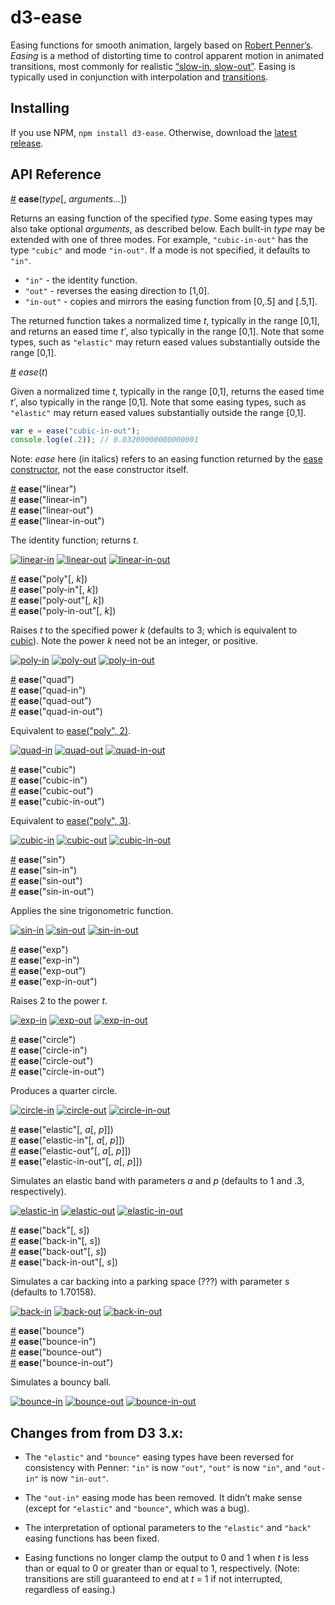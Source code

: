 # d3-ease

Easing functions for smooth animation, largely based on [Robert Penner’s](http://robertpenner.com/easing/). *Easing* is a method of distorting time to control apparent motion in animated transitions, most commonly for  realistic [“slow-in, slow-out”](https://en.wikipedia.org/wiki/12_basic_principles_of_animation#Slow_In_and_Slow_Out). Easing is typically used in conjunction with interpolation and [transitions](https://github.com/d3/d3-transition).

## Installing

If you use NPM, `npm install d3-ease`. Otherwise, download the [latest release](https://github.com/d3/d3-ease/releases/latest).

## API Reference

<a name="ease" href="#ease">#</a> <b>ease</b>(<i>type</i>[, <i>arguments…</i>])

Returns an easing function of the specified *type*. Some easing types may also take optional *arguments*, as described below. Each built-in *type* may be extended with one of three modes. For example, `"cubic-in-out"` has the type `"cubic"` and mode `"in-out"`. If a mode is not specified, it defaults to `"in"`.

* `"in"` - the identity function.
* `"out"` - reverses the easing direction to [1,0].
* `"in-out"` - copies and mirrors the easing function from [0,.5] and [.5,1].

The returned function takes a normalized time *t*, typically in the range [0,1], and returns an eased time *tʹ*, also typically in the range [0,1]. Note that some types, such as `"elastic"` may return eased values substantially outside the range [0,1].

<a name="_ease" href="#_ease">#</a> <i>ease</i>(<i>t</i>)

Given a normalized time *t*, typically in the range [0,1], returns the eased time *tʹ*, also typically in the range [0,1]. Note that some easing types, such as `"elastic"` may return eased values substantially outside the range [0,1].

```js
var e = ease("cubic-in-out");
console.log(e(.2)); // 0.03200000000000001
```

Note: *ease* here (in italics) refers to an easing function returned by the [ease constructor](#ease), not the ease constructor itself.

<a name="linear" href="#linear">#</a> <b>ease</b>("linear")
<br><a href="#linear">#</a> <b>ease</b>("linear-in")
<br><a href="#linear">#</a> <b>ease</b>("linear-out")
<br><a href="#linear">#</a> <b>ease</b>("linear-in-out")

The identity function; returns *t*.

[![linear-in](https://cloud.githubusercontent.com/assets/230541/8026043/ea835e1e-0d1c-11e5-80f2-dc0d1f82500a.png)](http://bl.ocks.org/mbostock/248bac3b8e354a9103c4/#linear-in)
[![linear-out](https://cloud.githubusercontent.com/assets/230541/8026044/ea8eb3e0-0d1c-11e5-8535-c067797be248.png)](http://bl.ocks.org/mbostock/248bac3b8e354a9103c4/#linear-out)
[![linear-in-out](https://cloud.githubusercontent.com/assets/230541/8026040/ea807690-0d1c-11e5-8e27-92f7a893d8db.png)](http://bl.ocks.org/mbostock/248bac3b8e354a9103c4/#linear-in-out)

<a name="poly" href="#poly">#</a> <b>ease</b>("poly"[, <i>k</i>])
<br><a href="#poly">#</a> <b>ease</b>("poly-in"[, <i>k</i>])
<br><a href="#poly">#</a> <b>ease</b>("poly-out"[, <i>k</i>])
<br><a href="#poly">#</a> <b>ease</b>("poly-in-out"[, <i>k</i>])

Raises *t* to the specified power *k* (defaults to 3; which is equivalent to [cubic](#cubic)). Note the power *k* need not be an integer, or positive.

[![poly-in](https://cloud.githubusercontent.com/assets/230541/8026046/ea926706-0d1c-11e5-915f-dad2ab2bea7c.png)](http://bl.ocks.org/mbostock/248bac3b8e354a9103c4/#poly-in)
[![poly-out](https://cloud.githubusercontent.com/assets/230541/8026047/ea94a390-0d1c-11e5-88bd-6d51052d084a.png)](http://bl.ocks.org/mbostock/248bac3b8e354a9103c4/#poly-out)
[![poly-in-out](https://cloud.githubusercontent.com/assets/230541/8026045/ea8ebe58-0d1c-11e5-9399-c03f2467bc3b.png)](http://bl.ocks.org/mbostock/248bac3b8e354a9103c4/#poly-in-out)

<a name="quad" href="#quad">#</a> <b>ease</b>("quad")
<br><a href="#quad">#</a> <b>ease</b>("quad-in")
<br><a href="#quad">#</a> <b>ease</b>("quad-out")
<br><a href="#quad">#</a> <b>ease</b>("quad-in-out")

Equivalent to [ease("poly", 2)](#poly).

[![quad-in](https://cloud.githubusercontent.com/assets/230541/8026049/ea967288-0d1c-11e5-906b-10b575160854.png)](http://bl.ocks.org/mbostock/248bac3b8e354a9103c4/#quad-in)
[![quad-out](https://cloud.githubusercontent.com/assets/230541/8026051/eaa14f64-0d1c-11e5-8242-64a93513b7c7.png)](http://bl.ocks.org/mbostock/248bac3b8e354a9103c4/#quad-out)
[![quad-in-out](https://cloud.githubusercontent.com/assets/230541/8026048/ea96521c-0d1c-11e5-9bae-fec6b91de07e.png)](http://bl.ocks.org/mbostock/248bac3b8e354a9103c4/#quad-in-out)

<a name="cubic" href="#cubic">#</a> <b>ease</b>("cubic")
<br><a href="#cubic">#</a> <b>ease</b>("cubic-in")
<br><a href="#cubic">#</a> <b>ease</b>("cubic-out")
<br><a href="#cubic">#</a> <b>ease</b>("cubic-in-out")

Equivalent to [ease("poly", 3)](#poly).

[![cubic-in](https://cloud.githubusercontent.com/assets/230541/8026036/ea6dc23e-0d1c-11e5-83e3-6a09c6134554.png)](http://bl.ocks.org/mbostock/248bac3b8e354a9103c4/#cubic-in)
[![cubic-out](https://cloud.githubusercontent.com/assets/230541/8026035/ea6d26da-0d1c-11e5-8d46-04d163704bb0.png)](http://bl.ocks.org/mbostock/248bac3b8e354a9103c4/#cubic-out)
[![cubic-in-out](https://cloud.githubusercontent.com/assets/230541/8026032/ea6a027a-0d1c-11e5-99bc-c7366bbebf7b.png)](http://bl.ocks.org/mbostock/248bac3b8e354a9103c4/#cubic-in-out)

<a name="sin" href="#sin">#</a> <b>ease</b>("sin")
<br><a href="#sin">#</a> <b>ease</b>("sin-in")
<br><a href="#sin">#</a> <b>ease</b>("sin-out")
<br><a href="#sin">#</a> <b>ease</b>("sin-in-out")

Applies the sine trigonometric function.

[![sin-in](https://cloud.githubusercontent.com/assets/230541/8026052/eaa218a4-0d1c-11e5-8243-4829d87bfdf6.png)](http://bl.ocks.org/mbostock/248bac3b8e354a9103c4/#sin-in)
[![sin-out](https://cloud.githubusercontent.com/assets/230541/8026053/eaa79f18-0d1c-11e5-846d-6bf846207cad.png)](http://bl.ocks.org/mbostock/248bac3b8e354a9103c4/#sin-out)
[![sin-in-out](https://cloud.githubusercontent.com/assets/230541/8026050/ea9f6f3c-0d1c-11e5-8176-363214626a2f.png)](http://bl.ocks.org/mbostock/248bac3b8e354a9103c4/#sin-in-out)

<a name="exp" href="#exp">#</a> <b>ease</b>("exp")
<br><a href="#exp">#</a> <b>ease</b>("exp-in")
<br><a href="#exp">#</a> <b>ease</b>("exp-out")
<br><a href="#exp">#</a> <b>ease</b>("exp-in-out")

Raises 2 to the power *t*.

[![exp-in](https://cloud.githubusercontent.com/assets/230541/8026041/ea80aef8-0d1c-11e5-9427-4748a2b23268.png)](http://bl.ocks.org/mbostock/248bac3b8e354a9103c4/#exp-in)
[![exp-out](https://cloud.githubusercontent.com/assets/230541/8026039/ea7e241c-0d1c-11e5-8f8d-4015e9872a8f.png)](http://bl.ocks.org/mbostock/248bac3b8e354a9103c4/#exp-out)
[![exp-in-out](https://cloud.githubusercontent.com/assets/230541/8026042/ea810236-0d1c-11e5-812c-c81cf25f44c6.png)](http://bl.ocks.org/mbostock/248bac3b8e354a9103c4/#exp-in-out)

<a name="circle" href="#circle">#</a> <b>ease</b>("circle")
<br><a href="#circle">#</a> <b>ease</b>("circle-in")
<br><a href="#circle">#</a> <b>ease</b>("circle-out")
<br><a href="#circle">#</a> <b>ease</b>("circle-in-out")

Produces a quarter circle.

[![circle-in](https://cloud.githubusercontent.com/assets/230541/8026031/ea5ff320-0d1c-11e5-8671-6046a0084b63.png)](http://bl.ocks.org/mbostock/248bac3b8e354a9103c4/#circle-in)
[![circle-out](https://cloud.githubusercontent.com/assets/230541/8026033/ea6cb0ba-0d1c-11e5-982e-b67daebe7cb1.png)](http://bl.ocks.org/mbostock/248bac3b8e354a9103c4/#circle-out)
[![circle-in-out](https://cloud.githubusercontent.com/assets/230541/8026030/ea5b424e-0d1c-11e5-9ea4-cc63017251e6.png)](http://bl.ocks.org/mbostock/248bac3b8e354a9103c4/#circle-in-out)

<a name="elastic" href="#elastic">#</a> <b>ease</b>("elastic"[, <i>a</i>[, <i>p</i>]])
<br><a href="#elastic">#</a> <b>ease</b>("elastic-in"[, <i>a</i>[, <i>p</i>]])
<br><a href="#elastic">#</a> <b>ease</b>("elastic-out"[, <i>a</i>[, <i>p</i>]])
<br><a href="#elastic">#</a> <b>ease</b>("elastic-in-out"[, <i>a</i>[, <i>p</i>]])

Simulates an elastic band with parameters *a* and *p*</b> (defaults to 1 and .3, respectively).

[![elastic-in](https://cloud.githubusercontent.com/assets/230541/8026037/ea71d90a-0d1c-11e5-84fb-d03873f70ced.png)](http://bl.ocks.org/mbostock/248bac3b8e354a9103c4/#elastic-in)
[![elastic-out](https://cloud.githubusercontent.com/assets/230541/8026038/ea7c651e-0d1c-11e5-9cdc-208ad6d78a26.png)](http://bl.ocks.org/mbostock/248bac3b8e354a9103c4/#elastic-out)
[![elastic-in-out](https://cloud.githubusercontent.com/assets/230541/8026034/ea6d045c-0d1c-11e5-844b-3846dc138fda.png)](http://bl.ocks.org/mbostock/248bac3b8e354a9103c4/#elastic-in-out)

<a name="back" href="#back">#</a> <b>ease</b>("back"[, <i>s</i>])
<br><a href="#back">#</a> <b>ease</b>("back-in"[, <i>s</i>])
<br><a href="#back">#</a> <b>ease</b>("back-out"[, <i>s</i>])
<br><a href="#back">#</a> <b>ease</b>("back-in-out"[, <i>s</i>])

Simulates a car backing into a parking space (???) with parameter *s* (defaults to 1.70158).

[![back-in](https://cloud.githubusercontent.com/assets/230541/8026025/ea4f94a8-0d1c-11e5-9073-1300e05f7315.png)](http://bl.ocks.org/mbostock/248bac3b8e354a9103c4/#back-in)
[![back-out](https://cloud.githubusercontent.com/assets/230541/8026028/ea597ec8-0d1c-11e5-82c7-2bd1b8c993b6.png)](http://bl.ocks.org/mbostock/248bac3b8e354a9103c4/#back-out)
[![back-in-out](https://cloud.githubusercontent.com/assets/230541/8026024/ea3bb050-0d1c-11e5-8a79-e61004a395f2.png)](http://bl.ocks.org/mbostock/248bac3b8e354a9103c4/#back-in-out)

<a name="bounce" href="#bounce">#</a> <b>ease</b>("bounce")
<br><a href="#bounce">#</a> <b>ease</b>("bounce-in")
<br><a href="#bounce">#</a> <b>ease</b>("bounce-out")
<br><a href="#bounce">#</a> <b>ease</b>("bounce-in-out")

Simulates a bouncy ball.

[![bounce-in](https://cloud.githubusercontent.com/assets/230541/8026029/ea5a8782-0d1c-11e5-8862-8fc1594bf74f.png)](http://bl.ocks.org/mbostock/248bac3b8e354a9103c4/#bounce-in)
[![bounce-out](https://cloud.githubusercontent.com/assets/230541/8026027/ea597c98-0d1c-11e5-8849-80418fb818c9.png)](http://bl.ocks.org/mbostock/248bac3b8e354a9103c4/#bounce-out)
[![bounce-in-out](https://cloud.githubusercontent.com/assets/230541/8026026/ea59356c-0d1c-11e5-97f1-2b5de30d282d.png)](http://bl.ocks.org/mbostock/248bac3b8e354a9103c4/#bounce-in-out)

## Changes from from D3 3.x:

* The `"elastic"` and `"bounce"` easing types have been reversed for consistency with Penner: `"in"` is now `"out"`, `"out"` is now `"in"`, and `"out-in"` is now `"in-out"`.

* The `"out-in"` easing mode has been removed. It didn’t make sense (except for `"elastic"` and `"bounce"`, which was a bug).

* The interpretation of optional parameters to the `"elastic"` and `"back"` easing functions has been fixed.

* Easing functions no longer clamp the output to 0 and 1 when *t* is less than or equal to 0 or greater than or equal to 1, respectively. (Note: transitions are still guaranteed to end at *t* = 1 if not interrupted, regardless of easing.)
